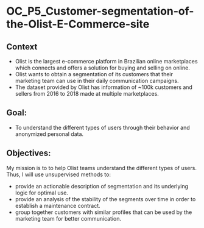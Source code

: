 # OC_P5_Customer-segmentation-of-the-Olist-E-Commerce-site

## Context
 - Olist is the largest e-commerce platform in Brazilian online marketplaces which connects and offers a solution for buying and selling on online. 
 - Olist wants to obtain a segmentation of its customers that their marketing team can use in their daily communication campaigns. 
 - The dataset provided by Olist has information of ~100k customers and sellers from 2016 to 2018 made at multiple marketplaces. 
 
 
 ## Goal:
 - To understand the different types of users through their behavior and anonymized personal data.
 
 ## Objectives:
 My mission is to to help Olist teams understand the different types of users. Thus, I will use unsupervised methods to:
 - provide an actionable description of segmentation and its underlying logic for optimal use. 
 - provide an analysis of the stability of the segments over time in order to establish a maintenance contract.
 - group together customers with similar profiles that can be used by the marketing team for better communication.
